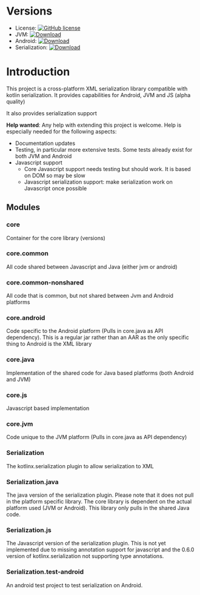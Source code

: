 # Versions
* License: [![GitHub license](https://img.shields.io/badge/License-LGPL%203-blue.svg?style=flat)](COPYING.LESSER)
* JVM: [ ![Download](https://api.bintray.com/packages/pdvrieze/maven/xmlutil-jvm/images/download.svg) ](https://bintray.com/pdvrieze/maven/xmlutil-jvm/_latestVersion) 
* Android: [ ![Download](https://api.bintray.com/packages/pdvrieze/maven/xmlutil-android/images/download.svg) ](https://bintray.com/pdvrieze/maven/xmlutil-android/_latestVersion) 
* Serialization: [ ![Download](https://api.bintray.com/packages/pdvrieze/maven/xmlutil-serialization/images/download.svg) ](https://bintray.com/pdvrieze/maven/xmlutil-serialization/_latestVersion) 

# Introduction

This project is a cross-platform XML serialization library compatible with kotlin serialization. It provides
capabilities for Android, JVM and JS (alpha quality)

It also provides serialization support

**Help wanted**: Any help with extending this project is welcome. Help is especially needed for the following aspects:

* Documentation updates
* Testing, in particular more extensive tests. Some tests already exist for both JVM and Android
* Javascript support
  * Core Javascript support needs testing but should work. It is based on DOM so may be slow
  * Javascript serialization support: make serialization work on Javascript once possible
  
## Modules

### core
Container for the core library (versions)

### core.common
All code shared between Javascript and Java (either jvm or android)

### core.common-nonshared
All code that is common, but not shared between Jvm and Android platforms

### core.android
Code specific to the Android platform (Pulls in core.java as API dependency). This is a regular jar rather than an AAR
as the only specific thing to Android is the XML library

### core.java
Implementation of the shared code for Java based platforms (both Android and JVM)

### core.js
Javascript based implementation

### core.jvm
Code unique to the JVM platform (Pulls in core.java as API dependency)

### Serialization
The kotlinx.serialization plugin to allow serialization to XML

### Serialization.java
The java version of the serialization plugin. Please note that it does not pull in the platform specific library. The
core library is dependent on the actual platform used (JVM or Android). This library only pulls in the shared Java code.

### Serialization.js
The Javascript version of the serialization plugin. This is not yet implemented due to missing annotation support for
javascript and the 0.6.0 version of kotlinx.serialization not supporting type annotations.

### Serialization.test-android
An android test project to test serialization on Android.